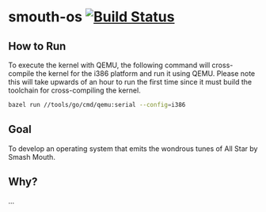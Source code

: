 # smouth-os [![Build Status](https://travis-ci.org/RyRose/smouth-os.svg?branch=master)](https://travis-ci.org/RyRose/smouth-os)

## How to Run

To execute the kernel with QEMU, the following command will cross-compile the kernel for the i386 platform and run it 
using QEMU. Please note this will take upwards of an hour to run the first time since it must build the toolchain for
cross-compiling the kernel.

```sh
bazel run //tools/go/cmd/qemu:serial --config=i386
```

## Goal

To develop an operating system that emits the wondrous tunes of All Star by Smash Mouth.

## Why?

...
